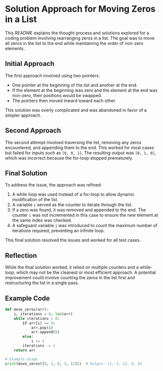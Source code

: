 
# Solution Approach for Moving Zeros in a List

This README explains the thought process and solutions explored for a coding problem involving rearranging zeros in a list. The goal was to move all zeros in the list to the end while maintaining the order of non-zero elements.

## Initial Approach

The first approach involved using two pointers:
- One pointer at the beginning of the list and another at the end.
- If the element at the beginning was zero and the element at the end was non-zero, their positions would be swapped.
- The pointers then moved inward toward each other.

This solution was overly complicated and was abandoned in favor of a simpler approach.

## Second Approach

The second attempt involved traversing the list, removing any zeros encountered, and appending them to the end. 
This worked for most cases but failed for inputs such as `[0, 0, 1]`. The resulting output was `[0, 1, 0]`, which was incorrect because the for-loop stopped prematurely.

## Final Solution

To address the issue, the approach was refined:
1. A while loop was used instead of a for-loop to allow dynamic modification of the list.
2. A variable `i` served as the counter to iterate through the list.
3. If a zero was found, it was removed and appended to the end. The counter `i` was not incremented in this case to ensure the new element at the same index was checked.
4. A safeguard variable `j` was introduced to count the maximum number of iterations required, preventing an infinite loop.

This final solution resolved the issues and worked for all test cases.

## Reflection

While the final solution worked, it relied on multiple counters and a while-loop, which may not be the cleanest or most efficient approach. A potential improvement could involve counting the zeros in the list first and restructuring the list in a single pass.

## Example Code

```python
def move_zeros(arr):
    i, iterations = 0, len(arr)
    while iterations > 0:
        if arr[i] == 0:
            arr.pop(i)
            arr.append(0)
        else:
            i += 1
        iterations -= 1
    return arr

# Example Usage
print(move_zeros([0, 1, 0, 3, 12]))  # Output: [1, 3, 12, 0, 0]
